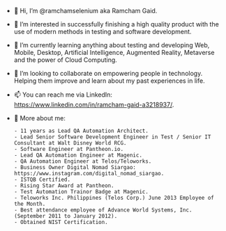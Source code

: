 - 👋 Hi, I’m @ramchamselenium aka Ramcham Gaid.
- 👀 I’m interested in successfully finishing a high quality product with the use of modern methods in testing and software development.
- 🌱 I’m currently learning anything about testing and developing Web, Mobile, Desktop, Artificial Intelligence, Augmented Reality, Metaverse and the power of Cloud Computing. 
- 💞️ I’m looking to collaborate on empowering people in technology. Helping them improve and learn about my past experiences in life. 
- 📫 You can reach me via LinkedIn: https://www.linkedin.com/in/ramcham-gaid-a3218937/.

- :speech_balloon: More about me:
   ```
   - 11 years as Lead QA Automation Architect.
   - Lead Senior Software Development Engineer in Test / Senior IT Consultant at Walt Disney World RCG.
   - Software Engineer at Pantheon.io.
   - Lead QA Automation Engineer at Magenic.
   - QA Automation Engineer at Telos/Teloworks.
   - Business Owner Digital Nomad Siargao: https://www.instagram.com/digital_nomad_siargao.
   - ISTQB Certified.
   - Rising Star Award at Pantheon.
   - Test Automation Trainor Badge at Magenic.
   - Teloworks Inc. Philippines (Telos Corp.) June 2013 Employee of the Month.
   - Best attendance employee of Advance World Systems, Inc. (September 2011 to January 2012).
   - Obtained NIST Certification.
   ```

<!---
ramchamselenium/ramchamselenium is a ✨ special ✨ repository because its `README.md` (this file) appears on your GitHub profile.
You can click the Preview link to take a look at your changes.
--->
